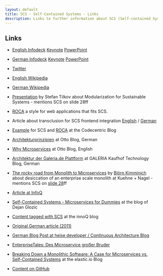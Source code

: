 ```yaml
---
layout: default
title: SCS - Self-Contained Systems - Links
description: Links to further information about SCS (Self-contained Systems)
---
```


Links
---

* [English Infodeck](https://speakerdeck.com/rstrangh/self-contained-systems-1)  [Keynote](slidedeck/en/scs-infodeck-english.key) [PowerPoint](slidedeck/en/scs-infodeck-english.pptx)

* [German Infodeck](https://speakerdeck.com/rstrangh/self-contained-systems-german)  [Keynote](slidedeck/de/scs-infodeck-deutsch.key) [PowerPoint](slidedeck/de/scs-infodeck-deutsch.pptx)

* [Twitter](https://twitter.com/scsarchitecture)

* [English Wikipedia](https://en.wikipedia.org/wiki/Self-contained_Systems)

* [German Wikipedia](https://de.wikipedia.org/wiki/Self-contained_Systems)

* [Presentation](https://www.innoq.com/en/talks/2014/12/talk-microservices-modularization-softwarearchitecture-berlin/)
 by Stefan Tilkov about Modularization for Sustainable Systems -
 mentions SCS on slide 28ff

* [ROCA](http://roca-style.org/) a style for web applications that
fits SCS.

* Article about transclusion for SCS frontend integration
  [English](https://www.innoq.com/en/blog/transclusion/) /
  [German](https://www.innoq.com/en/blog/transklusion/)

* [Example](https://blog.codecentric.de/en/2015/01/self-contained-systems-roca-complete-example-using-spring-boot-thymeleaf-bootstrap/)
  for SCS and [ROCA](http://roca-style.org) at the Codecentric Blog

* [Architekturprinzipien](http://dev.otto.de/2013/04/14/architekturprinzipien-2/)
  at Otto Blog, German

* [Why Microservices](http://dev.otto.de/2016/03/20/why-microservices/)
 at Otto Blog, English

* [Architektur der Galeria.de Plattform](http://galeria-kaufhof.github.io/general/2015/12/15/architektur-und-organisation-im-galeria-de-produktmanagement)
  at GALERIA Kaufhof Technology Blog, German

* [The rocky road from Monolith to Microservices](http://kuehne-nagel.github.io/monolith-to-microservices) by [Björn Kimminich](https://github.com/bkimminich) about desiccation of an enterprise scale monolith at Kuehne + Nagel - mentions SCS on [slide 28](http://kuehne-nagel.github.io/monolith-to-microservices/#/28)ff

* [Article at InfoQ](http://www.infoq.com/articles/microservices-real-world)

* [Self-Contained Systems - Microservices for Dummies](http://dejanglozic.com/2016/01/04/self-contained-systems-microservices-for-dummies/)
  at the blog of Dejan Glozic

* [Content tagged with SCS](https://www.innoq.com/en/timeline/?tag=scs) at the innoQ blog

* [Original German article (2011)](https://www.innoq.com/de/links/softwarearchitektur-im-grossen/)

* [German Blog Post at heise developer / Continuous Architecture Blog](http://www.heise.de/developer/artikel/Self-contained-Systems-ein-Architekturstil-stellt-sich-vor-3038718.html)

* [EnterpriseTales: Des Microservice großer Bruder](https://jaxenter.de/enterprisetales-des-microservice-grosser-bruder-39180)

* [Breaking Down a Monolithic Software: A Case for Microservices vs. Self-Contained Systems](http://www.elastic.io/breaking-down-monolith-microservices-and-self-contained-systems/) at the elastic.io Blog

* [Content on GitHub](https://github.com/innoq/SCS)

